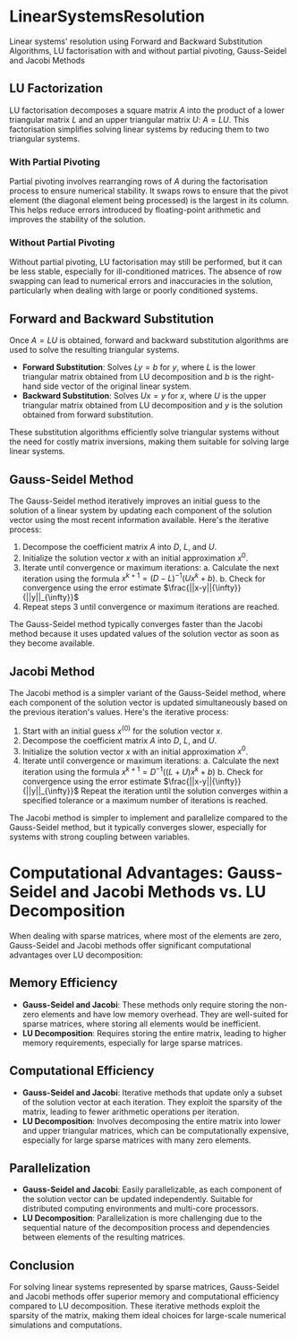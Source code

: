 # LinearSystemsResolution
Linear systems' resolution using Forward and Backward Substitution Algorithms, LU factorisation with and without partial pivoting, Gauss-Seidel and Jacobi Methods 

## LU Factorization

LU factorisation decomposes a square matrix $A$ into the product of a lower triangular matrix $L$ and an upper triangular matrix $U$: $A = LU$. This factorisation simplifies solving linear systems by reducing them to two triangular systems.

### With Partial Pivoting

Partial pivoting involves rearranging rows of $A$ during the factorisation process to ensure numerical stability. It swaps rows to ensure that the pivot element (the diagonal element being processed) is the largest in its column. This helps reduce errors introduced by floating-point arithmetic and improves the stability of the solution.

### Without Partial Pivoting

Without partial pivoting, LU factorisation may still be performed, but it can be less stable, especially for ill-conditioned matrices. The absence of row swapping can lead to numerical errors and inaccuracies in the solution, particularly when dealing with large or poorly conditioned systems.

## Forward and Backward Substitution

Once $A = LU$ is obtained, forward and backward substitution algorithms are used to solve the resulting triangular systems.

- **Forward Substitution**: Solves $Ly = b$ for $y$, where $L$ is the lower triangular matrix obtained from LU decomposition and $b$ is the right-hand side vector of the original linear system.
- **Backward Substitution**: Solves $Ux = y$ for $x$, where $U$ is the upper triangular matrix obtained from LU decomposition and $y$ is the solution obtained from forward substitution.

These substitution algorithms efficiently solve triangular systems without the need for costly matrix inversions, making them suitable for solving large linear systems.

## Gauss-Seidel Method

The Gauss-Seidel method iteratively improves an initial guess to the solution of a linear system by updating each component of the solution vector using the most recent information available. Here's the iterative process:

1. Decompose the coefficient matrix $A$ into $D$, $L$, and $U$.
2. Initialize the solution vector $x$ with an initial approximation $x^0$.
3. Iterate until convergence or maximum iterations:
    a. Calculate the next iteration using the formula $x^{k+1} = (D-L)^{-1} (U x^k + b)$.
    b. Check for convergence using the error estimate $\frac{||x-y||{\infty}}{||y||_{\infty}}$
4. Repeat steps 3 until convergence or maximum iterations are reached.

The Gauss-Seidel method typically converges faster than the Jacobi method because it uses updated values of the solution vector as soon as they become available.

## Jacobi Method

The Jacobi method is a simpler variant of the Gauss-Seidel method, where each component of the solution vector is updated simultaneously based on the previous iteration's values. Here's the iterative process:

1. Start with an initial guess $x^{(0)}$ for the solution vector $x$.
2. Decompose the coefficient matrix $A$ into $D$, $L$, and $U$.
3. Initialize the solution vector $x$ with an initial approximation $x^0$.
4. Iterate until convergence or maximum iterations:
   a. Calculate the next iteration using the formula $x^{k+1} = D^{-1}((L+U) x^k + b)$
   b. Check for convergence using the error estimate $\frac{||x-y||{\infty}}{||y||_{\infty}}$
Repeat the iteration until the solution converges within a specified tolerance or a maximum number of iterations is reached.

The Jacobi method is simpler to implement and parallelize compared to the Gauss-Seidel method, but it typically converges slower, especially for systems with strong coupling between variables.

# Computational Advantages: Gauss-Seidel and Jacobi Methods vs. LU Decomposition

When dealing with sparse matrices, where most of the elements are zero, Gauss-Seidel and Jacobi methods offer significant computational advantages over LU decomposition:

## Memory Efficiency

- **Gauss-Seidel and Jacobi**: These methods only require storing the non-zero elements and have low memory overhead. They are well-suited for sparse matrices, where storing all elements would be inefficient.
- **LU Decomposition**: Requires storing the entire matrix, leading to higher memory requirements, especially for large sparse matrices.

## Computational Efficiency

- **Gauss-Seidel and Jacobi**: Iterative methods that update only a subset of the solution vector at each iteration. They exploit the sparsity of the matrix, leading to fewer arithmetic operations per iteration.
- **LU Decomposition**: Involves decomposing the entire matrix into lower and upper triangular matrices, which can be computationally expensive, especially for large sparse matrices with many zero elements.

## Parallelization

- **Gauss-Seidel and Jacobi**: Easily parallelizable, as each component of the solution vector can be updated independently. Suitable for distributed computing environments and multi-core processors.
- **LU Decomposition**: Parallelization is more challenging due to the sequential nature of the decomposition process and dependencies between elements of the resulting matrices.

## Conclusion

For solving linear systems represented by sparse matrices, Gauss-Seidel and Jacobi methods offer superior memory and computational efficiency compared to LU decomposition. These iterative methods exploit the sparsity of the matrix, making them ideal choices for large-scale numerical simulations and computations.


